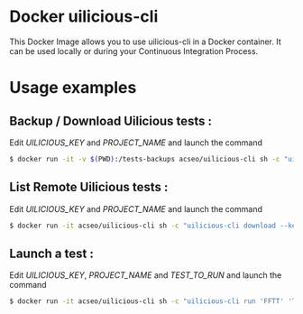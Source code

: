 # Docker uilicious-cli

This Docker Image allows you to use uilicious-cli in a Docker container.
It can be used locally or during your Continuous Integration Process.

# Usage examples

## Backup / Download Uilicious tests :

Edit *UILICIOUS_KEY*  and *PROJECT_NAME* and launch the command

```bash
$ docker run -it -v $(PWD):/tests-backups acseo/uilicious-cli sh -c "uilicious-cli download --key UILICIOUS_KEY 'PROJECT_NAME' /tests-backups"
```
## List Remote Uilicious tests : 

Edit *UILICIOUS_KEY*  and *PROJECT_NAME* and launch the command

```bash
$ docker run -it acseo/uilicious-cli sh -c "uilicious-cli download --key UILICIOUS_KEY 'PROJECT_NAME' /tmp | grep 'Downloaded file' | sed 's/Downloaded file - \/tmp\///g' | sed 's/.test.js//g' | sort"
```

## Launch a test : 

Edit *UILICIOUS_KEY*,  *PROJECT_NAME* and *TEST_TO_RUN* and launch the command

```bash
$ docker run -it acseo/uilicious-cli sh -c "uilicious-cli run 'FFTT' 'TEST_TO_RUN' --key UILICIOUS_KEY"
```
